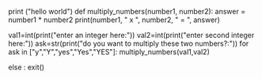 print ("hello world")
def multiply_numbers(number1, number2):
	answer = number1 * number2
	print(number1, " x ", number2, " = ", answer)

val1=int(print("enter an integer here:"))
val2=int(print("enter second integer here:"))
ask=str(print("do you want to multiply these two numbers?:"))
for ask in ["y","Y","yes","Yes","YES"]:
  multiply_numbers(val1,val2)
  
else :
exit()
  

